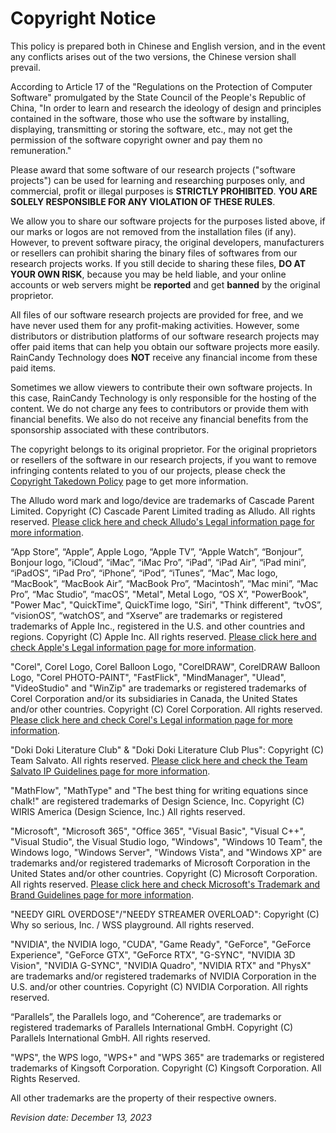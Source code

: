 # Copyright Notice
This policy is prepared both in Chinese and English version, and in the event any conflicts arises out of the two versions, the Chinese version shall prevail.

According to Article 17 of the "Regulations on the Protection of Computer Software" promulgated by the State Council of the People's Republic of China, "In order to learn and research the ideology of design and principles contained in the software, those who use the software by installing, displaying, transmitting or storing the software, etc., may not get the permission of the software copyright owner and pay them no remuneration."

Please award that some software of our research projects ("software projects") can be used for learning and researching purposes only, and commercial, profit or illegal purposes is **STRICTLY PROHIBITED**. **YOU ARE SOLELY RESPONSIBLE FOR ANY VIOLATION OF THESE RULES**. 

We allow you to share our software projects for the purposes listed above, if our marks or logos are not removed from the installation files (if any). However, to prevent software piracy, the original developers, manufacturers or resellers can prohibit sharing the binary files of softwares from our research projects works. If you still decide to sharing these files, **DO AT YOUR OWN RISK**, because you may be held liable, and your online accounts or web servers might be **reported** and get **banned** by the original proprietor.

All files of our software research projects are provided for free, and we have never used them for any profit-making activities. However, some distributors or distribution platforms of our software research projects may offer paid items that can help you obtain our software projects more easily. RainCandy Technology does **NOT** receive any financial income from these paid items.

Sometimes we allow viewers to contribute their own software projects. In this case, RainCandy Technology is only responsible for the hosting of the content. We do not charge any fees to contributors or provide them with financial benefits. We also do not receive any financial benefits from the sponsorship associated with these contributors.

The copyright belongs to its original proprietor. For the original proprietors or resellers of the software in our research projects, if you want to remove infringing contents related to you of our projects, please check the [Copyright Takedown Policy](https://github.com/RainCandyTech/LegalInfo/blob/main/copyright_takedown-en_US.md) page to get more information.

The Alludo word mark and logo/device are trademarks of Cascade Parent Limited. Copyright (C) Cascade Parent Limited trading as Alludo. All rights reserved. [Please click here and check Alludo's Legal information page for more information](https://www.alludo.com/en/legal/).

“App Store”, “Apple”, Apple Logo, “Apple TV”, “Apple Watch”, “Bonjour”, Bonjour logo, ”iCloud”, “iMac”, “iMac Pro”, “iPad”, “iPad Air”, “iPad mini”, “iPadOS”, “iPad Pro”, “iPhone”, “iPod”, “iTunes”, “Mac”, Mac logo, “MacBook”, “MacBook Air”, “MacBook Pro”, “Macintosh”, “Mac mini”, “Mac Pro”, “Mac Studio”, “macOS”, "Metal", Metal Logo, “OS X”, "PowerBook", "Power Mac", "QuickTime", QuickTime logo, "Siri", "Think different", “tvOS”, “visionOS”, “watchOS”, and “Xserve” are trademarks or registered trademarks of Apple Inc., registered in the U.S. and other countries and regions. Copyright (C) Apple Inc. All rights reserved. [Please click here and check Apple's Legal information page for more information](https://www.apple.com/legal/).

"Corel", Corel Logo, Corel Balloon Logo, "CorelDRAW", CorelDRAW Balloon Logo, "Corel PHOTO-PAINT", "FastFlick", "MindManager", "Ulead", "VideoStudio" and "WinZip" are trademarks or registered trademarks of Corel Corporation and/or its subsidiaries in Canada, the United States and/or other countries. Copyright (C) Corel Corporation. All rights reserved. [Please click here and check Corel's Legal information page for more information](https://www.corel.com/en/legal-information/).

"Doki Doki Literature Club" & "Doki Doki Literature Club Plus": Copyright (C) Team Salvato. All rights reserved. [Please click here and check the Team Salvato IP Guidelines page for more information](http://teamsalvato.com/ip-guidelines).

"MathFlow", "MathType" and "The best thing for writing equations since chalk!" are registered trademarks of Design Science, Inc. Copyright (C) WIRIS America (Design Science, Inc.) All rights reserved. 

"Microsoft", "Microsoft 365", "Office 365", "Visual Basic", "Visual C++", "Visual Studio", the Visual Studio logo, "Windows", "Windows 10 Team", the Windows logo, "Windows Server", "Windows Vista", and "Windows XP" are trademarks and/or registered trademarks of Microsoft Corporation in the United States and/or other countries. Copyright (C) Microsoft Corporation. All rights reserved. [Please click here and check Microsoft's Trademark and Brand Guidelines page for more information](https://go.microsoft.com/fwlink/?linkid=2196228).

"NEEDY GIRL OVERDOSE"/"NEEDY STREAMER OVERLOAD": Copyright (C) Why so serious, Inc. / WSS playground. All rights reserved.

"NVIDIA", the NVIDIA logo, "CUDA", "Game Ready", "GeForce", "GeForce Experience", "GeForce GTX", "GeForce RTX", "G-SYNC", "NVIDIA 3D Vision", "NVIDIA G-SYNC", "NVIDIA Quadro", "NVIDIA RTX" and "PhysX" are trademarks and/or registered trademarks of NVIDIA Corporation in the U.S. and/or other countries. Copyright (C) NVIDIA Corporation. All rights reserved.

“Parallels”, the Parallels logo, and “Coherence”, are trademarks or registered trademarks of Parallels International GmbH. Copyright (C) Parallels International GmbH. All rights reserved.

"WPS", the WPS logo, "WPS+" and "WPS 365" are trademarks or registered trademarks of Kingsoft Corporation. Copyright (C) Kingsoft Corporation. All Rights Reserved.

All other trademarks are the property of their respective owners.

*Revision date: December 13, 2023*
